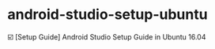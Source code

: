 # android-studio-setup-ubuntu
:ballot_box_with_check: [Setup Guide] Android Studio Setup Guide in Ubuntu 16.04
